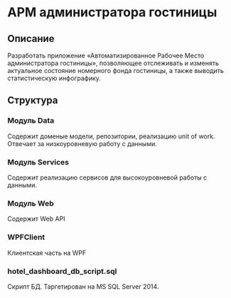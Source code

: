# АРМ администратора гостиницы
## Описание
Разработать приложение «Автоматизированное Рабочее Место администратора гостиницы», позволяющее отслеживать и изменять актуальное состояние номерного фонда гостиницы, а также выводить статистическую инфографику.

## Структура
### Модуль Data
Содержит доменые модели, репозитории, реализацию unit of work. Отвечает за низкоуровневую работу с данными.
### Модуль Services
Содержит реализацию сервисов для высокоуровневой работы с данными.
### Модуль Web
Содержит Web API
### WPFClient
Клиентская часть на WPF
### hotel_dashboard_db_script.sql
Скрипт БД. Таргетирован на MS SQL Server 2014.